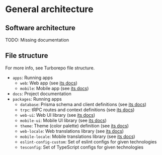 # General architecture

## Software architecture

TODO: Missing documentation

## File structure

For more info, see Turborepo file structure.

- `apps`: Running apps
  - `web`: Web app (see [its docs](./apps/web.md))
  - `mobile`: Mobile app (see [its docs](./apps/mobile.md))
- `docs`: Project documentation
- `packages`: Running apps
  - `database`: Prisma schema and client definitions (see [its docs](./packages/database.md))
  - `trpc`: tRPC routes and context definitions (see [its docs](./packages/trpc.md))
  - `web-ui`: Web UI library (see [its docs](./packages/web-ui.md))
  - `mobile-ui`: Mobile UI library (see [its docs](./packages/mobile-ui.md))
  - `theme`: Theme (color palette) definition (see [its docs](./packages/theme.md))
  - `web-locale`: Web translations library (see [its docs](./packages/web-locale.md))
  - `mobile-locale`: Mobile translations library (see [its docs](./packages/mobile-locales.md))
  - `eslint-config-custom`: Set of eslint configs for given technologies
  - `tesconfig`: Set of TypeScript configs for given technologies
